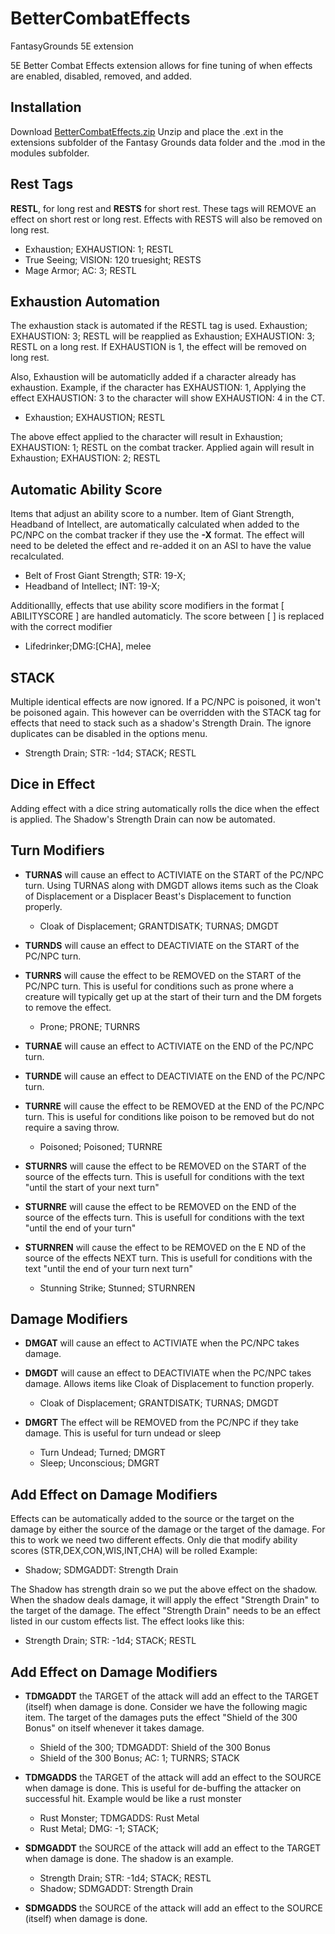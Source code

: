 # BetterCombatEffects
FantasyGrounds 5E extension

5E Better Combat Effects extension allows for fine tuning of when effects are enabled, disabled, removed, and added.

## Installation

Download [BetterCombatEffects.zip](https://github.com/rhagelstrom/BetterCombatEffects/raw/main/BetterCombatEffects.zip) Unzip and place the .ext in the extensions subfolder of the Fantasy Grounds data folder and the .mod in the modules subfolder.


## Rest Tags

**RESTL**, for long rest and **RESTS** for short rest. These tags will REMOVE an effect on short rest or long rest. Effects with RESTS will also be removed on long rest.

* Exhaustion; EXHAUSTION: 1; RESTL
* True Seeing; VISION: 120 truesight; RESTS
* Mage Armor; AC: 3; RESTL

## Exhaustion Automation
The exhaustion stack is automated if the RESTL tag is used. 
Exhaustion; EXHAUSTION: 3; RESTL will be reapplied as Exhaustion; EXHAUSTION: 3; RESTL on a long rest. If EXHAUSTION is 1, the effect will be removed on long rest.

Also, Exhaustion will be automaticlly added if a character already has exhaustion. Example, if the character has EXHAUSTION: 1, Applying the effect EXHAUSTION: 3 to the character will show EXHAUSTION: 4 in the CT. 

* Exhaustion; EXHAUSTION; RESTL

The above effect applied to the character will result in Exhaustion; EXHAUSTION: 1; RESTL on the combat tracker. Applied again will result in Exhaustion; EXHAUSTION: 2; RESTL

## Automatic Ability Score

Items that adjust an ability score to a number. Item of Giant Strength, Headband of Intellect, are automatically calculated when added to the PC/NPC on the combat tracker if they use the **-X** format. The effect will need to be deleted the effect and re-added it on an ASI to have the value recalculated.

* Belt of Frost Giant Strength; STR: 19-X;
* Headband of Intellect; INT: 19-X;

Additionallly, effects that use ability score modifiers in the format [ ABILITYSCORE ] are handled automaticly. The score between [ ] is replaced with the correct modifier

* Lifedrinker;DMG:[CHA], melee

## STACK

Multiple identical effects are now ignored. If a PC/NPC is poisoned, it won't be poisoned again. This however can be overridden with the STACK tag for effects that need to stack such as a shadow's Strength Drain. The ignore duplicates can be disabled in the options menu.

* Strength Drain; STR: -1d4; STACK; RESTL

## Dice in Effect

Adding effect with a dice string automatically rolls the dice when the effect is applied. The Shadow's Strength Drain can now be automated.

## Turn Modifiers

* **TURNAS** will cause an effect to ACTIVIATE on the START of the PC/NPC turn. Using TURNAS along with DMGDT allows items such as the Cloak of Displacement or a Displacer Beast's Displacement to function properly.

  * Cloak of Displacement; GRANTDISATK; TURNAS; DMGDT

* **TURNDS** will cause an effect to DEACTIVIATE on the START of the PC/NPC turn.

* **TURNRS** will cause the effect to be REMOVED on the START of the PC/NPC turn. This is useful for conditions such as prone where a creature will typically get up at the start of their turn and the DM forgets to remove the effect.

  * Prone; PRONE; TURNRS

* **TURNAE** will cause an effect to ACTIVIATE on the END of the PC/NPC turn.

* **TURNDE** will cause an effect to DEACTIVIATE on the END of the PC/NPC turn.

* **TURNRE** will cause the effect to be REMOVED at the END of the PC/NPC turn. This is useful for conditions like poison to be removed but do not require a saving throw.

  * Poisoned; Poisoned; TURNRE

* **STURNRS** will cause the effect to be REMOVED on the START of the source of the effects turn. This is usefull for conditions with the text "until the start of your next turn"

* **STURNRE** will cause the effect to be REMOVED on the END of the source of the effects turn. This is usefull for conditions with the text "until the end of your turn"

* **STURNREN** will cause the effect to be REMOVED on the E ND of the source of the effects NEXT turn. This is usefull for conditions with the text "until the end of your turn next turn"

  * Stunning Strike; Stunned; STURNREN



## Damage Modifiers

* **DMGAT** will cause an effect to ACTIVIATE when the PC/NPC takes damage.

* **DMGDT** will cause an effect to DEACTIVIATE when the PC/NPC takes damage. Allows items like Cloak of Displacement to function properly.

  * Cloak of Displacement; GRANTDISATK; TURNAS; DMGDT

* **DMGRT** The effect will be REMOVED from the PC/NPC if they take damage. This is useful for turn undead or sleep

  * Turn Undead; Turned; DMGRT
  * Sleep; Unconscious; DMGRT

## Add Effect on Damage Modifiers

Effects can be automatically added to the source or the target on the damage by either the source of the damage or the target of the damage. For this to work we need two different effects. Only die that modify ability scores (STR,DEX,CON,WIS,INT,CHA) will be rolled Example:

  * Shadow; SDMGADDT: Strength Drain

The Shadow has strength drain so we put the above effect on the shadow. When the shadow deals damage, it will apply the effect "Strength Drain" to the target of the damage. The effect "Strength Drain" needs to be an effect listed in our custom effects list. The effect looks like this:

  * Strength Drain; STR: -1d4; STACK; RESTL

## Add Effect on Damage Modifiers

* **TDMGADDT** the TARGET of the attack will add an effect to the TARGET (itself) when damage is done. Consider we have the following magic item. The target of the damages puts the effect "Shield of the 300 Bonus" on itself whenever it takes damage.

  * Shield of the 300; TDMGADDT: Shield of the 300 Bonus
  * Shield of the 300 Bonus; AC: 1; TURNRS; STACK

* **TDMGADDS** the TARGET of the attack will add an effect to the SOURCE when damage is done. This is useful for de-buffing the attacker on successful hit. Example would be like a rust monster

  * Rust Monster; TDMGADDS: Rust Metal
  * Rust Metal; DMG: -1; STACK;

* **SDMGADDT** the SOURCE of the attack will add an effect to the TARGET when damage is done. The shadow is an example.

  * Strength Drain; STR: -1d4; STACK; RESTL
  * Shadow; SDMGADDT: Strength Drain

* **SDMGADDS** the SOURCE of the attack will add an effect to the SOURCE (itself) when damage is done.
